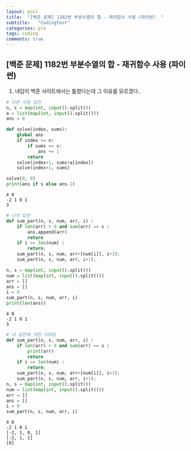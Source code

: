 ```yaml
---
layout: post
title:  "[백준 문제] 1182번 부분수열의 합 - 재귀함수 사용 (파이썬)  "
subtitle:   "CodingTest"
categories: pro
tags: coding
comments: true
---
```


## [백준 문제] 1182번 부분수열의 합 - 재귀함수 사용 (파이썬)  
  
1) 내답이 백준 사이트에서는 틀렸다는데 그 이유를 모르겠다..


```python
# 다른 사람 답안
n, s = map(int, input().split())
a = list(map(int, input().split()))
ans = 0

def solve(index, sums):
    global ans
    if index >= n:
        if sums == s:
            ans += 1
        return
    solve(index+1, sums+a[index])
    solve(index+1, sums)

solve(0, 0)
print(ans if s else ans-1)
```

    4 0
    -2 1 0 1
    3
    


```python
# 나의 답안
def sum_part(n, s, num, arr, i) :
    if len(arr) > 0 and sum(arr) == s :
        ans.append(arr)
        return
    if i >= len(num) :
        return;
    sum_part(n, s, num, arr+[num[i]], i+1);
    sum_part(n, s, num, arr, i+1);

n, s = map(int, input().split())
num = list(map(int, input().split()))
arr = []
ans = []
i = 0   
sum_part(n, s, num, arr, i)
print(len(ans))
```

    4 0
    -2 1 0 1
    3
    


```python
# 내 답안에 대한 디테일
def sum_part(n, s, num, arr, i) :
    if len(arr) > 0 and sum(arr) == s :
        print(arr)
        return
    if i >= len(num) :
        return;
    sum_part(n, s, num, arr+[num[i]], i+1);
    sum_part(n, s, num, arr, i+1);
n, s = map(int, input().split())
num = list(map(int, input().split()))
arr = []
ans = []
i = 0   
sum_part(n, s, num, arr, i)
```

    4 0
    -2 1 0 1
    [-2, 1, 0, 1]
    [-2, 1, 1]
    [0]
    

